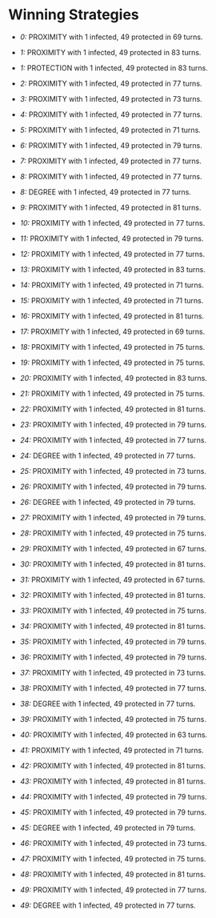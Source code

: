 # Winning Strategies

* _0:_ PROXIMITY with 1 infected, 49 protected in 69 turns.


* _1:_ PROXIMITY with 1 infected, 49 protected in 83 turns.


* _1:_ PROTECTION with 1 infected, 49 protected in 83 turns.


* _2:_ PROXIMITY with 1 infected, 49 protected in 77 turns.


* _3:_ PROXIMITY with 1 infected, 49 protected in 73 turns.


* _4:_ PROXIMITY with 1 infected, 49 protected in 77 turns.


* _5:_ PROXIMITY with 1 infected, 49 protected in 71 turns.


* _6:_ PROXIMITY with 1 infected, 49 protected in 79 turns.


* _7:_ PROXIMITY with 1 infected, 49 protected in 77 turns.


* _8:_ PROXIMITY with 1 infected, 49 protected in 77 turns.


* _8:_ DEGREE with 1 infected, 49 protected in 77 turns.


* _9:_ PROXIMITY with 1 infected, 49 protected in 81 turns.


* _10:_ PROXIMITY with 1 infected, 49 protected in 77 turns.


* _11:_ PROXIMITY with 1 infected, 49 protected in 79 turns.


* _12:_ PROXIMITY with 1 infected, 49 protected in 77 turns.


* _13:_ PROXIMITY with 1 infected, 49 protected in 83 turns.


* _14:_ PROXIMITY with 1 infected, 49 protected in 71 turns.


* _15:_ PROXIMITY with 1 infected, 49 protected in 71 turns.


* _16:_ PROXIMITY with 1 infected, 49 protected in 81 turns.


* _17:_ PROXIMITY with 1 infected, 49 protected in 69 turns.


* _18:_ PROXIMITY with 1 infected, 49 protected in 75 turns.


* _19:_ PROXIMITY with 1 infected, 49 protected in 75 turns.


* _20:_ PROXIMITY with 1 infected, 49 protected in 83 turns.


* _21:_ PROXIMITY with 1 infected, 49 protected in 75 turns.


* _22:_ PROXIMITY with 1 infected, 49 protected in 81 turns.


* _23:_ PROXIMITY with 1 infected, 49 protected in 79 turns.


* _24:_ PROXIMITY with 1 infected, 49 protected in 77 turns.


* _24:_ DEGREE with 1 infected, 49 protected in 77 turns.


* _25:_ PROXIMITY with 1 infected, 49 protected in 73 turns.


* _26:_ PROXIMITY with 1 infected, 49 protected in 79 turns.


* _26:_ DEGREE with 1 infected, 49 protected in 79 turns.


* _27:_ PROXIMITY with 1 infected, 49 protected in 79 turns.


* _28:_ PROXIMITY with 1 infected, 49 protected in 75 turns.


* _29:_ PROXIMITY with 1 infected, 49 protected in 67 turns.


* _30:_ PROXIMITY with 1 infected, 49 protected in 81 turns.


* _31:_ PROXIMITY with 1 infected, 49 protected in 67 turns.


* _32:_ PROXIMITY with 1 infected, 49 protected in 81 turns.


* _33:_ PROXIMITY with 1 infected, 49 protected in 75 turns.


* _34:_ PROXIMITY with 1 infected, 49 protected in 81 turns.


* _35:_ PROXIMITY with 1 infected, 49 protected in 79 turns.


* _36:_ PROXIMITY with 1 infected, 49 protected in 79 turns.


* _37:_ PROXIMITY with 1 infected, 49 protected in 73 turns.


* _38:_ PROXIMITY with 1 infected, 49 protected in 77 turns.


* _38:_ DEGREE with 1 infected, 49 protected in 77 turns.


* _39:_ PROXIMITY with 1 infected, 49 protected in 75 turns.


* _40:_ PROXIMITY with 1 infected, 49 protected in 63 turns.


* _41:_ PROXIMITY with 1 infected, 49 protected in 71 turns.


* _42:_ PROXIMITY with 1 infected, 49 protected in 81 turns.


* _43:_ PROXIMITY with 1 infected, 49 protected in 81 turns.


* _44:_ PROXIMITY with 1 infected, 49 protected in 79 turns.


* _45:_ PROXIMITY with 1 infected, 49 protected in 79 turns.


* _45:_ DEGREE with 1 infected, 49 protected in 79 turns.


* _46:_ PROXIMITY with 1 infected, 49 protected in 73 turns.


* _47:_ PROXIMITY with 1 infected, 49 protected in 75 turns.


* _48:_ PROXIMITY with 1 infected, 49 protected in 81 turns.


* _49:_ PROXIMITY with 1 infected, 49 protected in 77 turns.


* _49:_ DEGREE with 1 infected, 49 protected in 77 turns.


